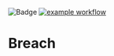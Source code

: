 ![Badge](https://img.shields.io/badge/version-v1.2-alpha-blue.svg)
[![example workflow](https://github.com/github/docs/actions/workflows/test.yml/badge.svg)](https://github.com/hitesh-temp-account/Breach/actions/workflows/main.yml)

# Breach
